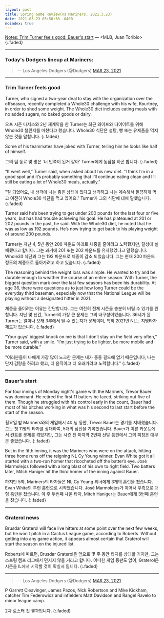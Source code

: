 ```yaml
---
layout: post
title: Spring Game Review(vs Mariners, 2021.3.23)
date: 2021-03-23 05:50:38 -0400
noindex: true
---
```


[Notes: Trim Turner feels good; Bauer's start](https://www.mlb.com/dodgers/news/justin-turner-offseason-weight-loss) &mdash; <MLB, Juan Toribio>
{:.faded}

---

### Today's Dodgers lineup at Mariners:

<script async src="//platform.twitter.com/widgets.js" charset="utf-8"></script>
<blockquote class="twitter-tweet" data-lang="en">
  &mdash; Los Angeles Dodgers (@Dodgers)
  <a href="https://twitter.com/Dodgers/status/1374125507789262854">MAR 23, 2021</a>
</blockquote>

---

### Trim Turner feels good
Turner, who signed a two-year deal to stay with the organization over the offseason, recently completed a Whole30 challenge with his wife, Kourtney, in order to shed some weight. The Whole30 diet includes eating meals with no added sugars, no baked goods or dairy.

오프 시즌 다저스와 2년 재계약을 한 Turner는 최근 와이프와 다이어트를 위해 Whole30 챌린지를 마쳤다고 했습니다. Whole30 식단은 설탕, 빵 또는 유제품을 먹지않는 것을 말합니다.
{:.faded}

Some of his teammates have joked with Turner, telling him he looks like half of himself.

그의 팀 동료 몇 명은 '너 반쪽이 된거 같아' Turner에게 농담을 하곤 합니다.
{:.faded}

“It went well,” Turner said, when asked about his new diet. “I think I’m in a good spot and it’s probably something that I’ll continue eating clean and I’ll still be eating a lot of Whole30 meals, actually.”

"잘 되었어요, 내 생각에 나는 좋은 상태에 있다고 생각하고 나는 계속해서 깔끔하게 먹고 여전히 Whole30 식단을 먹고 있어요." Turner가 그의 식단에 대해 말했습니다.
{:.faded}

Turner said he’s been trying to get under 200 pounds for the last four or five years, but has had trouble achieving his goal. He has plateaued at 201 or 202 pounds in the past, he said. With the Whole30 diet, he noted that he was as low as 192 pounds. He’s now trying to get back to his playing weight of around 200 pounds.

Turner는 지난 4, 5년 동안 200 파운드 아래로 체중을 줄이려고 노력했지만, 달성에 실패했다고 합니다. 그는 과거에 201 또는 202 파운드를 유지했었다고 말했습니다. Whole30 식단과 그는 192 파운드로 체중이 감소 되었습니다. 그는 현재 200 파운드 정도의 체중으로 돌아가려고 하고 있습니다.
{:.faded}

The reasoning behind the weight loss was simple. He wanted to try and be durable enough to weather the course of an entire season. With Turner, the biggest question mark over the last few seasons has been his durability. At age 36, there were questions as to just how long Turner could be the everyday third baseman, especially now that the National League will be playing without a designated hitter in 2021.

체중을 줄이려는 이유는 간단합니다. 그는 여전히 전체 시즌을 충분히 버틸 수 있기를 원합니다. 지난 몇 년간, Turner의 가장 큰 문제는 그의 내구성이었습니다. 36세가 된 Turner는 얼마나 오래 3루에서 뛸 수 있는지가 문제이며, 특히 2021년 NL는 지명타자 제도가 없습니다.
{:.faded}

“Your guys’ biggest knock on me is that I don’t stay on the field very often,” Turner said, with a smile. “I’m just trying to be lighter, be more mobile and be more durable.”

"여러분들이 나에게 가장 많이 노크한 문제는 내가 종종 필드에 없기 때문입니다, 나는 단지 감량을 하려고 했고, 더 움직이고 더 오래가려고 노력합니다."
{:.faded}

---

### Bauer's start
For four innings of Monday night's game with the Mariners, Trevor Bauer was dominant. He retired the first 11 batters he faced, striking out five of them. Though he struggled with his control early in the count, Bauer had most of his pitches working in what was his second to last start before the start of the season.

월요일 밤 Mariners와의 게임에서 4이닝 동안, Trevor Bauer는 경기를 지배했습니다. 그는 첫 11명의 타자를 상대하여, 5개의 삼진을 기록했습니다. Bauer가 이른 카운트에서 컨트롤 문제를 겪었지만, 그는 시즌 전 마지막 2번째 선발 등판에서 그의 피칭은 대부분 좋았습니다.
{:.faded}

But in the fifth inning, it was the Mariners who were on the attack, hitting three home runs off the reigning NL Cy Young winner. Evan White got it all started with a two-run homer that ricocheted off the batter’s eye. José Marmolejos followed with a long blast of his own to right field. Two batters later, Mitch Haniger hit the third homer of the inning against Bauer.

하지만 5회, Mariners의 타자들은 NL Cy Young 위너에게 3개의 홈런을 쳤습니다. Evan White의 투런 홈런으로 시작했습니다. José Marmolejos가 이어서 우측으로 대형 홈런을 쳤습니다. 이 후 두번째 나온 타자, Mitch Haniger는 Bauer에게 3번째 홈런을 쳤습니다.
{:.faded}

---

### Graterol news
Brusdar Graterol will face live hitters at some point over the next few weeks, but he won’t pitch in a Cactus League game, according to Roberts. Without getting into any game action, it appears almost certain that Graterol will start the season on the injured list.

Roberts에 따르면, Brusdar Graterol은 앞으로 몇 주 동안 타자를 상대할 거지만, 그는 스프링 캠프 리그에서 던지지 않을 거라고 합니다. 어떠한 게임 등판도 없이, Graterol은 시즌을 IL에서 시작할 것이 확실시 됩니다.
{:.faded}

---

<script async src="//platform.twitter.com/widgets.js" charset="utf-8"></script>
<blockquote class="twitter-tweet" data-lang="en">
  &mdash; Los Angeles Dodgers (@Dodgers)
  <a href="https://twitter.com/Dodgers/status/1374406564308652037">MAR 23, 2021</a>
</blockquote>

P Garrett Cleavinger, James Pazos, Nick Robertson and Mike Kickham, catcher Tim Federowicz and infielders Matt Davidson and Rangel Ravelo to minor league camp.

2차 로스터 컷 결과입니다.
{:.faded}
